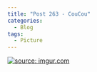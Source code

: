 ```yaml
---
title: "Post 263 - CouCou"
categories:
  - Blog
tags:
  - Picture
---
```


<a href="https://imgur.com/FkWmgkc"><img src="https://i.imgur.com/FkWmgkc.jpg" title="source: imgur.com" /></a>



<script src="https://utteranc.es/client.js"
        repo="serendipityinlife/serendipityinlife.github.io"
        issue-term="pathname"
        theme="github-light"
        crossorigin="anonymous"
        async>
</script>

